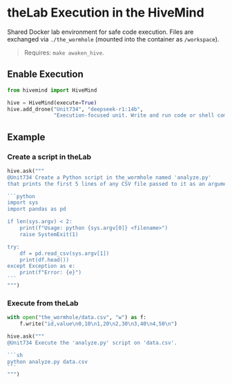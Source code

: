 # theLab Execution in the HiveMind

Shared Docker lab environment for safe code execution.
Files are exchanged via `./the_wormhole` (mounted into the container as `/workspace`).

> Requires: `make awaken_hive`.

## Enable Execution

```python
from hivemind import HiveMind

hive = HiveMind(execute=True)
hive.add_drone("Unit734", "deepseek-r1:14b",
               "Execution-focused unit. Write and run code or shell commands. Minimal commentary.")
```

## Example

### Create a script in theLab

````python
hive.ask("""
@Unit734 Create a Python script in the_wormhole named 'analyze.py'
that prints the first 5 lines of any CSV file passed to it as an argument.

```python
import sys
import pandas as pd

if len(sys.argv) < 2:
    print(f"Usage: python {sys.argv[0]} <filename>")
    raise SystemExit(1)

try:
    df = pd.read_csv(sys.argv[1])
    print(df.head())
except Exception as e:
    print(f"Error: {e}")
```
""")
````

### Execute from theLab

````python
with open("the_wormhole/data.csv", "w") as f:
    f.write("id,value\n0,10\n1,20\n2,30\n3,40\n4,50\n")

hive.ask("""
@Unit734 Execute the 'analyze.py' script on 'data.csv'.

```sh
python analyze.py data.csv
```
""")
````
